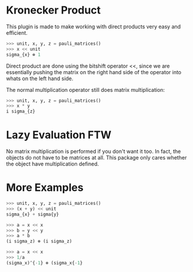 Kronecker Product
=================

This plugin is made to make working with direct products very easy and efficient.

```python
>>> unit, x, y, z = pauli_matrices()
>>> x << unit
sigma_{x} ⊗ 1
```

Direct product are done using the bitshift operator <<, since we are essentially 
pushing the matrix on the right hand side of the operator into whats on the left 
hand side.

The normal multiplication operator still does matrix multiplication:

```python
>>> unit, x, y, z = pauli_matrices()
>>> x * y
i sigma_{z}
```

Lazy Evaluation FTW
===================

No matrix multiplication is performed if you don't want it too. In fact, the 
objects do not have to be matrices at all. This package only cares whether the 
object have multiplication defined.

More Examples
=============
```python
>>> unit, x, y, z = pauli_matrices()
>>> (x + y) << unit
sigma_{x} + sigma{y}
```

```python
>>> a = x << x
>>> b = y << y
>>> a * b
(i sigma_z) ⊗ (i sigma_z)
```

```python
>>> a = x << x
>>> 1/a
(sigma_x)^{-1} ⊗ (sigma_x{-1}
```

